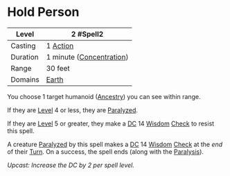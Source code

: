 # Hold Person

| Level    | 2 #Spell2                                             |
| -------- | ----------------------------------------------------- |
| Casting  | 1 [Action](../../../../Game%20Procedures/Action.md)   |
| Duration | 1 minute ([Concentration](../../../Concentration.md)) |
| Range    | 30 feet                                               |
| Domains  | [Earth](../../../Spell%20Domains/Earth.md)            |

You choose 1 target humanoid ([Ancestry](../../../../Player%20Characters/Ancenstries/Ancestry.md)) you can see within range. 

If they are [Level](../../../../Player%20Characters/Derived%20Statistics/Level.md) 4 or less, they are [Paralyzed](../../../../Conditions/Paralyzed.md). 

If they are [Level](../../../../Player%20Characters/Derived%20Statistics/Level.md) 5 or greater, they make a [DC](../../../../Game%20Procedures/DC.md) 14 [Wisdom](../../../../Player%20Characters/Chosen%20Statistics/Wisdom.md) [Check](../../../../Game%20Procedures/Check.md) to resist this spell.

A creature [Paralyzed](../../../../Conditions/Paralyzed.md) by this spell makes a [DC](../../../../Game%20Procedures/DC.md) 14 [Wisdom](../../../../Player%20Characters/Chosen%20Statistics/Wisdom.md) [Check](../../../../Game%20Procedures/Check.md) at the *end* of their [Turn](../../../../Game%20Procedures/Turn.md). On a success, the spell ends (along with the [Paralysis](../../../../Conditions/Paralyzed.md)).

*Upcast: Increase the DC by 2 per spell level.*